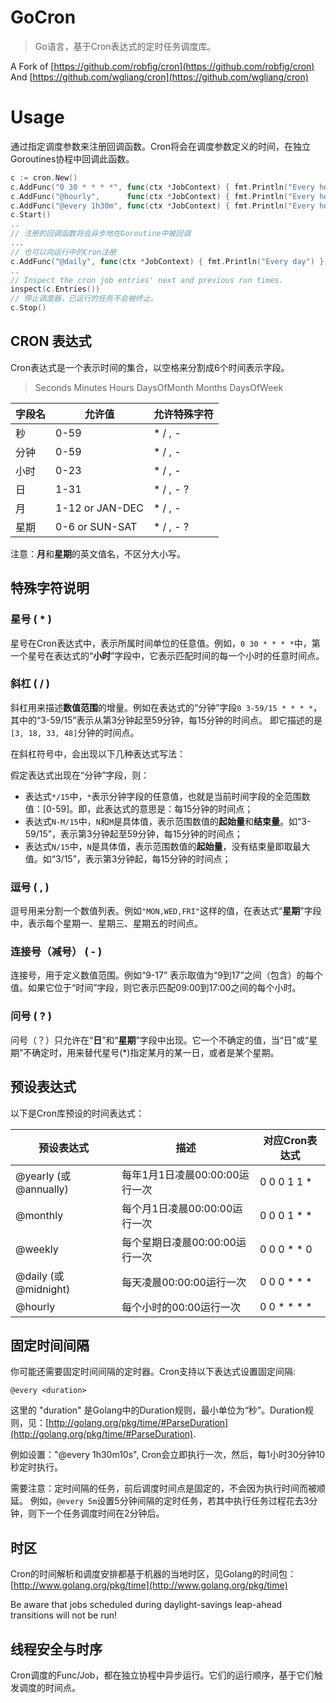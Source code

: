 # GoCron

> Go语言，基于Cron表达式的定时任务调度库。

A Fork of [https://github.com/robfig/cron](https://github.com/robfig/cron) And [https://github.com/wgliang/cron](https://github.com/wgliang/cron)

# Usage

通过指定调度参数来注册回调函数。Cron将会在调度参数定义的时间，在独立Goroutines协程中回调此函数。

```go
c := cron.New()
c.AddFunc("0 30 * * * *", func(ctx *JobContext) { fmt.Println("Every hour on the half hour") })
c.AddFunc("@hourly",      func(ctx *JobContext) { fmt.Println("Every hour") })
c.AddFunc("@every 1h30m", func(ctx *JobContext) { fmt.Println("Every hour thirty") })
c.Start()
..
// 注册的回调函数将会异步地在Goroutine中被回调
...
// 也可以向运行中的Cron注册
c.AddFunc("@daily", func(ctx *JobContext) { fmt.Println("Every day") })
..
// Inspect the cron job entries' next and previous run times.
inspect(c.Entries())
// 停止调度器，已运行的任务不会被终止。
c.Stop()
```

## CRON 表达式

Cron表达式是一个表示时间的集合，以空格来分割成6个时间表示字段。

> Seconds Minutes Hours DaysOfMonth Months DaysOfWeek

字段名 | 允许值           | 允许特殊字符
------| --------------  | --------------------------
秒    | 0-59            | * / , -
分钟  | 0-59            | * / , -
小时  | 0-23            | * / , -
日    | 1-31            | * / , - ?
月    | 1-12 or JAN-DEC | * / , -
星期  | 0-6 or SUN-SAT  | * / , - ?

注意：**月**和**星期**的英文值名，不区分大小写。

## 特殊字符说明

### 星号 ( * )

星号在Cron表达式中，表示所属时间单位的任意值。例如，`0 30 * * * *`中，第一个星号在表达式的“**小时**”字段中，它表示匹配时间的每一个小时的任意时间点。


### 斜杠 ( / )

斜杠用来描述**数值范围**的增量。例如在表达式的“分钟”字段`0 3-59/15 * * * *`，其中的“3-59/15”表示从第3分钟起至59分钟，每15分钟的时间点。
即它描述的是`[3, 18, 33, 48]`分钟的时间点。

在斜杠符号中，会出现以下几种表达式写法：

假定表达式出现在“分钟”字段，则：

- 表达式`*/15`中，`*`表示分钟字段的任意值，也就是当前时间字段的全范围数值：\[0-59\]。即，此表达式的意思是：每15分钟的时间点；
- 表达式`N-M/15`中，`N`和`M`是具体值，表示范围数值的**起始量**和**结束量**。如“3-59/15”，表示第3分钟起至59分钟，每15分钟的时间点；
- 表达式`N/15`中，`N`是具体值，表示范围数值的**起始量**，没有结束量即取最大值。如“3/15”，表示第3分钟起，每15分钟的时间点；

### 逗号 ( , )

逗号用来分割一个数值列表。例如`"MON,WED,FRI"`这样的值，在表达式“**星期**”字段中，表示每个星期一、星期三、星期五的时间点。

### 连接号（减号） ( - )

连接号，用于定义数值范围。例如“9-17” 表示取值为“9到17”之间（包含）的每个值。如果它位于“时间”字段，则它表示匹配09:00到17:00之间的每个小时。

### 问号 ( ? )

问号（？）只允许在“**日**”和“**星期**”字段中出现。它一个不确定的值，当“日”或“星期”不确定时，用来替代星号(\*)指定某月的某一日，或者是某个星期。

## 预设表达式

以下是Cron库预设的时间表达式：

预设表达式                | 描述                         | 对应Cron表达式
-----                  | -----------                  | -------------
@yearly (或 @annually) | 每年1月1日凌晨00:00:00运行一次  | 0 0 0 1 1 *
@monthly               | 每个月1日凌晨00:00:00运行一次   | 0 0 0 1 * *
@weekly                | 每个星期日凌晨00:00:00运行一次  | 0 0 0 * * 0
@daily (或 @midnight)  | 每天凌晨00:00:00运行一次       | 0 0 0 * * *
@hourly                | 每个小时的00:00运行一次        | 0 0 * * * *

## 固定时间间隔

你可能还需要固定时间间隔的定时器。Cron支持以下表达式设置固定间隔:

    @every <duration>

这里的 "duration" 是Golang中的Duration规则，最小单位为“秒”。Duration规则，见：[http://golang.org/pkg/time/#ParseDuration](http://golang.org/pkg/time/#ParseDuration).

例如设置："@every 1h30m10s", Cron会立即执行一次，然后，每1小时30分钟10秒定时执行。

需要注意：定时间隔的任务，前后调度时间点是固定的，不会因为执行时间而被顺延。
例如，`@every 5m`设置5分钟间隔的定时任务，若其中执行任务过程花去3分钟，则下一个任务调度时间在2分钟后。

## 时区

Cron的时间解析和调度安排都基于机器的当地时区，见Golang的时间包： [http://www.golang.org/pkg/time](http://www.golang.org/pkg/time)

Be aware that jobs scheduled during daylight-savings leap-ahead transitions will
not be run!

## 线程安全与时序

Cron调度的Func/Job，都在独立协程中异步运行。它们的运行顺序，基于它们触发调度的时间点。
